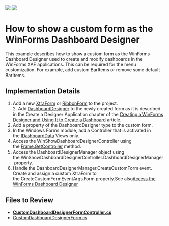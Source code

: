 <!-- default badges list -->
[![](https://img.shields.io/badge/Open_in_DevExpress_Support_Center-FF7200?style=flat-square&logo=DevExpress&logoColor=white)](https://supportcenter.devexpress.com/ticket/details/T473819)
[![](https://img.shields.io/badge/📖_How_to_use_DevExpress_Examples-e9f6fc?style=flat-square)](https://docs.devexpress.com/GeneralInformation/403183)
<!-- default badges end -->

# How to show a custom form as the WinForms Dashboard Designer

This example describes how to show a custom form as the WinForms Dashboard Designer used to create and modify dashboards in the WinForms XAF applications. This can be required for the menu customization. For example, add custom BarItems or remove some default BarItems.

## Implementation Details
1. Add a new <a href="https://documentation.devexpress.com/#WindowsForms/clsDevExpressXtraEditorsXtraFormtopic">XtraForm</a> or <a href="https://documentation.devexpress.com/#WindowsForms/clsDevExpressXtraBarsRibbonRibbonFormtopic">RibbonForm</a> to the project.
2. Add <a href="https://documentation.devexpress.com/#Dashboard/clsDevExpressDashboardWinDashboardDesignertopic">DashboardDesigner</a> to the newly created form as it is described in the Create a Designer Application chapter of the <a href="https://documentation.devexpress.com/#Dashboard/CustomDocument12137">Creating a WinForms Designer and Using It to Create a Dashboard</a> article.
3. Add a property of the DashboardDesigner type to the custom form.
4. In the Windows Forms module, add a Controller that is activated in the <a href="https://documentation.devexpress.com/#eXpressAppFramework/clsDevExpressPersistentBaseIDashboardDatatopic">IDashboardData</a> Views only.
5. Access the WinShowDashboardDesignerController using the <a href="https://documentation.devexpress.com/#eXpressAppFramework/DevExpressExpressAppFrame_GetController%7eControllerType%7etopic">Frame.GetController<ControllerType></a> method.
6. Access the DashboardDesignerManager object using the WinShowDashboardDesignerController.DashboardDesignerManager property.
7. Handle the DashboardDesignerManager.CreateCustomForm event. Create and assign a custom XtraForm to the CreateCustomFormEventArgs.Form property.See also<a href="https://documentation.devexpress.com/#eXpressAppFramework/CustomDocument117716">Access the WinForms Dashboard Designer</a>




## Files to Review

* **[CustomDashboardDesignerFormController.cs](CS/EF/DashboardCustomFormEF/DashboardCustomFormEF.Win/Controllers/CustomDashboardDesignerFormController.cs)**
* [CustomDashboardDesignerForm.cs](CS/EF/DashboardCustomFormEF/DashboardCustomFormEF.Win/CustomDashboardDesignerForm.cs)
